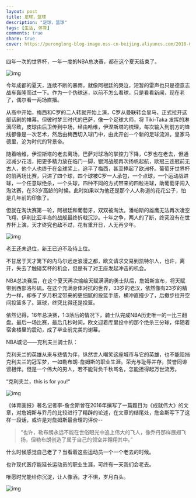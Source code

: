 ```yaml
---
layout: post
title: 足球，篮球
description: "足球，篮球"
tags: [生活, 体育]
comments: true
share: true
cover: https://puronglong-blog-image.oss-cn-beijing.aliyuncs.com/2018-07-02-130830.jpg
---
```


<!-- more -->

四年一次的世界杯，一年一度的NBA总决赛，都在这个夏天结束了。

![img](https://puronglong-blog-image.oss-cn-beijing.aliyuncs.com/2018-07-02-133544.jpg)

今年成都的夏天，连续不断的暴雨，就像阿根廷的哭泣，短暂的雷声也只是德意志战车轰隆而过一下。作为一个伪球迷，以前不怎么看球，只是看看新闻，现在老了，偶尔看一两场直播。

从高中开始，梅西和C罗的二人转就开始上演，C罗从曼联转会皇马，正式拉开这部话剧的帷幕。但彼时梦三时代的巴萨，像一个足球大师，将 Tiki-Taka 发挥的淋漓尽致，皮球由后卫传到中场，经由哈维，伊涅斯塔的梳理，每次输入到前方的锋线都像是一次艺术，然后由梅西切入球门中，由此开创一个新的足球流派。皇家马德里，沦为时代的背景帝。

随着哈维，伊涅斯塔的老去离场，巴萨对球场的掌控力下降，C罗也在老去，但通过减少花活，把更多精力放在临门一脚，银河战舰再次扬帆起航，欧冠三连冠前无古人，他个人也终于在金球奖上，追平了梅西，甚至捧起了欧洲杯。葡萄牙世界杯的前两场比赛，只进了四个球，四个球被C罗一人承包，一个点球，一个运动战进球，一个任意球绝杀，一个头球，四种不同的方式带来的四粒进球，助葡萄牙闯入淘汰赛，在33岁高龄的时候。此时如果以为他还是那个人人称道的花花公子，怕是几年前的印象了。

但就在淘汰赛第一轮，阿根廷和葡萄牙，双双被淘汰。潘帕斯的雄鹰无法再次凌空飞翔，伊利比亚半岛的战舰最终折戟沉沙。十年之争，两人的了断，终究没有在世界杯上演，天才终究也敌不过，花有重开日，人无再少年。

![img](https://puronglong-blog-image.oss-cn-beijing.aliyuncs.com/2018-07-02-131707.jpg)

老王还未退位，新王已迫不及待上位。

不甘居于天才篱下的内马尔远走浪漫之都，欧文请求交易到凯特尔人，也许，离开，失去了触碰奖杯的机会，但是有了对王座发起冲击的机会。

NBA总决赛后，在这个夏天再次输给天赋满满的勇士队后，詹姆斯宣布，将天赋带到西部洛杉矶。在这个充满身体对抗的世界，33岁的老汉，依然像有23岁的精力一样，却多了岁月积淀带来的更细腻的投篮手感，横冲直撞少了，后撤步拉开空间投篮多了。篮球，终究比得还是投篮。

依然记得，16年总决赛，1:3落后的情况下，骑士队完成NBA历史唯一的一比三翻盘。最后一场比赛，最后几秒时间，欧文迎着库里投中的那个绝杀三分球，伴随着宿舍楼里的震动，成了毕业前完美的谢幕。

NBA城记——克利夫兰骑士队：

克利夫兰的英雄从来与悲情为伴，纵然世人嘲笑这座城市与它的英雄，也不能阻挡克利夫兰的冠军梦，一如勒布朗-詹姆斯的职业生涯。荣光与耻辱并存，赞誉同诽谤相伴。但是一个伟大的男人，若不能背负千秋骂名，怎能担得起万世流芳。

“克利夫兰，this is for you!“

![img](https://puronglong-blog-image.oss-cn-beijing.aliyuncs.com/2018-07-02-132458.jpg)


《体育画报》著名记者李-詹金斯曾在2016年撰写了一篇题目为《成就伟大》的文章，对詹姆斯与乔丹的比较进行了精辟的论述，在文章的结尾处，詹金斯写下了这样一段话，或许是对詹姆斯最合理的评价--

> “也许，勒布朗永远不能在世俗眼光中追上伟大的飞人，像乔丹那样展翅飞扬，但勒布朗创造了属于自己的领空并翱翔其中。”

什么时候感觉自己老了？当看着这些运动员一个一个老去的时候。

也许现代医疗能延长运动员的职业生涯，可终有一天我们会老去。

唯愿时光能给你沉淀，让人像酒，才不惧，岁月白头。

![img](https://puronglong-blog-image.oss-cn-beijing.aliyuncs.com/2018-07-16-122443.jpg)
